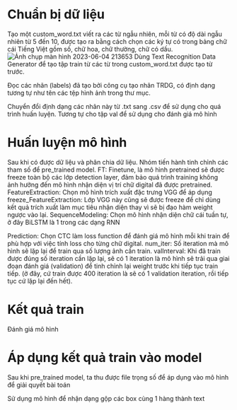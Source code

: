 # Chuẩn bị dữ liệu
Tạo một custom_word.txt viết ra các từ ngẫu nhiên, mỗi từ có độ dài ngẫu nhiên từ 5 đến 10, được tạo ra bằng cách chọn các ký tự có trong bảng chữ cái Tiếng Việt gồm số, chữ hoa, chữ thường, chữ có dấu.
![Ảnh chụp màn hình 2023-06-04 213653](https://github.com/tienhung36/modelOCR/assets/106159669/f3eb2253-d64b-4632-b450-c813656c7346)
 Dùng Text Recognition Data Generator  để tạo tập train từ các từ trong custom_word.txt được tạo từ trước.
 
 Đọc các nhãn (labels) đã tạo bởi công cụ tạo nhãn TRDG, có định dạng tương tự như tên các tệp hình ảnh trong thư mục.

Chuyển đổi định dạng các nhãn này từ .txt sang .csv để sử dụng cho quá trình huấn luyện.
Tương tự cho tập val để sử dụng cho đánh giá mô hình
# Huấn luyện mô hình

Sau khi có được dữ liệu và phân chia dữ liệu. Nhóm tiến hành tinh chỉnh các tham số để pre_trained model.
FT: Finetune, là mô hình pretrained sẽ được freeze toàn bộ các lớp detection layer, đảm bảo quá trình training không ảnh hưởng đến mô hình nhận diện vị trí chữ digital đã được pretrained.
FeatureExtraction: Chọn mô hình trích xuất đặc trưng VGG để áp dụng
freeze_FeatureExtraction: Lớp VGG này cũng sẽ được freeze để chỉ dùng kết quả trích xuất làm mục tiêu nhận diện thay vì sẽ bị đạo hàm weight ngược vào lại.
SequenceModeling: Chọn mô hình nhận diện chữ cái tuần tự, ở đây BiLSTM là 1 trong các dạng RNN

Prediction: Chọn CTC làm loss function để đánh giá mô hình mỗi khi train để phù hợp với việc tính loss cho từng chữ digital.
num_iter: Số iteration mà mô hình sẽ lặp lại để train qua số lượng ảnh cần train.
valInterval: Khi đã train được đúng số iteration cần lặp lại, sẽ có 1 iteration là mô hình sẽ trải qua giai đoạn đánh giá (validation) để tinh chỉnh lại weight trước khi tiếp tục train tiếp. (ở đây, cứ train được 400 iteration là sẽ có 1 validation iteration, rồi tiếp tục cứ lặp lại đến hết).
# Kết quả train

Đánh giá mô hình 

# Áp dụng kết quả train vào model
Sau khi pre_trained model, ta thu được file trọng số để áp dụng vào mô hình để giải quyết bài toán

Sử dụng mô hình để nhận dạng gộp các box cùng 1 hàng thành text

